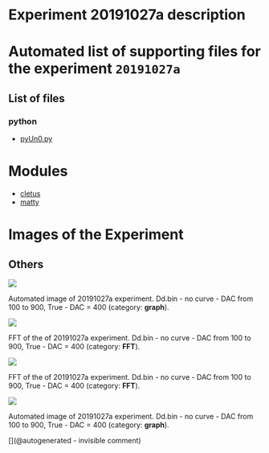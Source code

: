 # Experiment 20191027a description





# Automated list of supporting files for the __experiment `20191027a`__

## List of files

### python

* [pyUn0.py](/matty/20191027a/pyUn0.py)





# Modules

* [cletus](/retired/cletus/)
* [matty](/matty/)




# Images of the Experiment

## Others

![](/matty/20191027a/images/20191027a-2.jpg)

Automated image of 20191027a experiment. Dd.bin - no curve - DAC from 100 to 900, True - DAC = 400 (category: __graph__).

![](/matty/20191027a/images/20191027a-1-fft.jpg)

FFT of the of 20191027a experiment. Dd.bin - no curve - DAC from 100 to 900, True - DAC = 400 (category: __FFT__).

![](/matty/20191027a/images/20191027a-2-fft.jpg)

FFT of the of 20191027a experiment. Dd.bin - no curve - DAC from 100 to 900, True - DAC = 400 (category: __FFT__).

![](/matty/20191027a/images/20191027a-1.jpg)

Automated image of 20191027a experiment. Dd.bin - no curve - DAC from 100 to 900, True - DAC = 400 (category: __graph__).










[](@autogenerated - invisible comment)